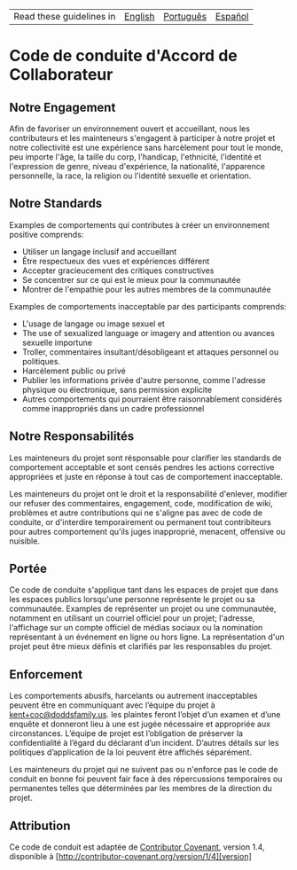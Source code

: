 <table>
    <tr>
        <!-- Do not translate this table -->
        <td> Read these guidelines in </td>
        <td><a href="/other/CODE_OF_CONDUCT.md">English</a></td>
        <td><a href="/docs/pt-BR/other/CODE_OF_CONDUCT.md">Português</a></td>
        <td><a href="/docs/es-ES/other/CODE_OF_CONDUCT.md">Español</a></td>
    </tr>
</table>

# Code de conduite d'Accord de Collaborateur

## Notre Engagement

Afin de favoriser un environnement ouvert et accueillant, nous les contributeurs et les mainteneurs s'engagent à participer à notre projet et notre collectivité est une expérience sans harcèlement pour tout le monde, peu importe l'âge, la taille du corp, l'handicap, l'ethnicité, l'identité et l'expression de genre, niveau d'expérience, la nationalité, l'apparence personnelle, la race, la religion ou l'identité sexuelle et orientation.

## Notre Standards

Examples de comportements qui contributes à créer un environnement positive comprends:

* Utiliser un langage inclusif and accueillant
* Être respectueux des vues et expériences différent
* Accepter gracieucement des critiques constructives
* Se concentrer sur ce qui est le mieux pour la communautée
* Montrer de l'empathie pour les autres membres de la communautée

Examples de comportements inacceptable par des participants comprends:

* L'usage de langage ou image sexuel et 
* The use of sexualized language or imagery and attention ou avances sexuelle importune
* Troller, commentaires insultant/désobligeant et attaques personnel ou politiques.
* Harcèlement public ou privé
* Publier les informations privée d'autre personne, comme l'adresse physique ou électronique, sans permission explicite
* Autres comportements qui pourraient être raisonnablement considérés comme inappropriés dans un
cadre professionnel

## Notre Responsabilités

Les mainteneurs du projet sont résponsable pour clarifier les standards de comportement acceptable et sont censés pendres les actions corrective appropriées et juste en réponse à tout cas de comportement inacceptable.

Les mainteneurs du projet ont le droit et la responsabilité d'enlever, modifier our refuser des commentaires, engagement, code, modification de wiki, problèmes et autre contributions qui ne s'aligne pas avec de code de conduite, or d'interdire temporairement ou permanent tout contribiteurs pour autres comportement qu'ils juges inapproprié, menacent, offensive ou nuisible.

## Portée

Ce code de conduite s'applique tant dans les espaces de projet que dans les espaces publics
lorsqu'une personne représente le projet ou sa communautée.
Examples de représenter un projet ou une communautée, notamment en utilisant un courriel officiel pour un projet;
l'adresse, l'affichage sur un compte officiel de médias sociaux ou la nomination
représentant à un événement en ligne ou hors ligne. La représentation d'un projet peut être
mieux définis et clarifiés par les responsables du projet.

## Enforcement

Les comportements abusifs, harcelants ou autrement inacceptables peuvent être
en communiquant avec l’équipe du projet à kent+coc@doddsfamily.us.
les plaintes feront l’objet d’un examen et d’une enquête et donneront lieu à une
est jugée nécessaire et appropriée aux circonstances. L’équipe de projet est
l’obligation de préserver la confidentialité à l’égard du déclarant d’un incident.
D’autres détails sur les politiques d’application de la loi peuvent être affichés séparément.

Les mainteneurs du projet qui ne suivent pas ou n'enforce pas le code de conduit en bonne foi peuvent fair face à des répercussions temporaires ou permanentes telles que déterminées par les membres de la direction du projet.

## Attribution

Ce code de conduit est adaptée de [Contributor Covenant][homepage], version 1.4,
disponible à [http://contributor-covenant.org/version/1/4][version]

[homepage]: http://contributor-covenant.org
[version]: http://contributor-covenant.org/version/1/4/